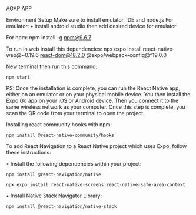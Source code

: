 AGAP APP

Environment Setup Make sure to install emulator, IDE and node.js
For emulator:
• install android studio then add desired device for emulator

For npm:
npm install -g npm@9.6.7

To run in web install this dependencies:
npx expo install react-native-web@~0.19.6 react-dom@18.2.0 @expo/webpack-config@^19.0.0

New terminal then run this command:

    npm start

PS: Once the installation is complete, you can run the React Native app, either on an emulator or on your physical mobile device. You then install the Expo Go app on your iOS or Android device. Then you connect it to the same wireless network as your computer. Once this step is complete, you scan the QR code from your terminal to open the project.

Installing react community hooks with npm:

    npm install @react-native-community/hooks

To add React Navigation to a React Native project which uses Expo, follow these instructions:

• Install the following dependencies within your project:

    npm install @react-navigation/native

    npx expo install react-native-screens react-native-safe-area-context

• Install Native Stack Navigator Library:

    npm install @react-navigation/native-stack
